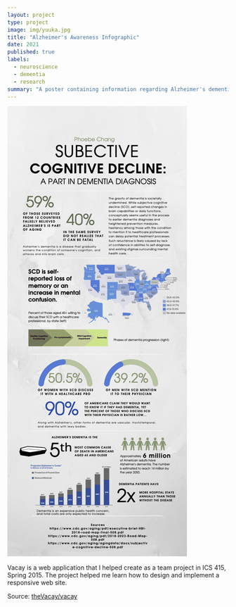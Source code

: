 ```yaml
---
layout: project
type: project
image: img/yuuka.jpg
title: "Alzheimer's Awareness Infographic"
date: 2021
published: true
labels:
  - neuroscience
  - dementia
  - research
summary: "A poster containing information regarding Alzheimer's dementia for my General Chemistry II class."
---
```


<img class="img-fluid" src="../img/ChangInfographic.png">

Vacay is a web application that I helped create as a team project in ICS 415, Spring 2015. The project helped me learn how to design and implement a responsive web site.

 
Source: <a href="https://github.com/theVacay/vacay">theVacay/vacay</a>
